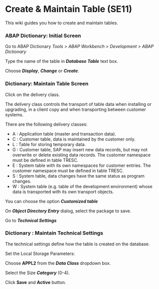 # Create & Maintain Table (SE11) #

This wiki guides you how to create and maintain tables.

### ABAP Dictionary: Initial Screen ###

Go to ABAP Dictionary
_Tools > ABAP Workbench > Development > ABAP Dictionary_

Type the name of the table in **_Database Table_** text box.

Choose **_Display_**, **_Change_** or **_Create_**.

### Dictionary: Maintain Table Screen ###

Click on the delivery class.

The delivery class controls the transport of table data when installing or upgrading, in a client copy and when transporting between customer systems.

There are the following delivery classes:
  * A : Application table (master and transaction data).
  * C : Customer table, data is maintained by the customer only.
  * L : Table for storing temporary data.
  * G : Customer table, SAP may insert new data records, but may not overwrite or delete existing data records. The customer namespace must be defined in table TRESC.
  * E : System table with its own namespaces for customer entries. The customer namespace must be defined in table TRESC.
  * S : System table, data changes have the same status as program changes.
  * W : System table (e.g. table of the development environment) whose data is transported with its own transport objects.

You can choose the option **_Customized table_**

On **_Object Directory Entry_** dialog, select the package to save.

Go to **_Technical Settings_**

### Dictionary : Maintain Technical Settings ###

The technical settings define how the table is created on the database.

Set the Local Storage Parameters:

Choose **APPL2** from the **_Data Class_** dropdown box.

Select the Size **_Category_** (0-4).

Click **Save** and **Active** button.